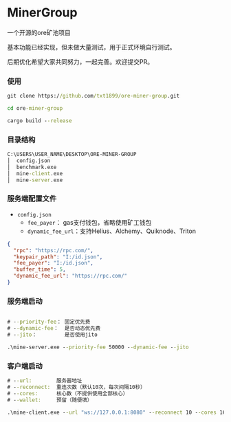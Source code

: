 # MinerGroup
一个开源的ore矿池项目

基本功能已经实现，但未做大量测试，用于正式环境自行测试。

后期优化希望大家共同努力，一起完善。欢迎提交PR。

### 使用

```cmd
git clone https://github.com/txt1899/ore-miner-group.git

cd ore-miner-group

cargo build --release
```

### 目录结构
```cmd
C:\USERS\USER_NAME\DESKTOP\ORE-MINER-GROUP
│  config.json
│  benchmark.exe
│  mine-client.exe
│  mine-server.exe
```

### 服务端配置文件
- `config.json`
  - `fee_payer`： gas支付钱包，省略使用矿工钱包
  - `dynamic_fee_url`：支持Helius、Alchemy、Quiknode、Triton

```json
{
  "rpc": "https://rpc.com/",
  "keypair_path": "I:/id.json",
  "fee_payer": "I:/id.json",
  "buffer_time": 5,
  "dynamic_fee_url": "https://rpc.com/"
}

```

### 服务端启动
```cmd

# --priority-fee： 固定优先费
# --dynamic-fee：  是否动态优先费
# --jito：         是否使用jito

.\mine-server.exe --priority-fee 50000 --dynamic-fee --jito
```


### 客户端启动
```cmd
# --url:        服务器地址
# --reconnect:  重连次数（默认10次，每次间隔10秒）
# --cores:      核心数（不提供使用全部核心）
# --wallet:     预留（随便填）

.\mine-client.exe --url "ws://127.0.0.1:8080" --reconnect 10 --cores 16 --wallet "any" 

```